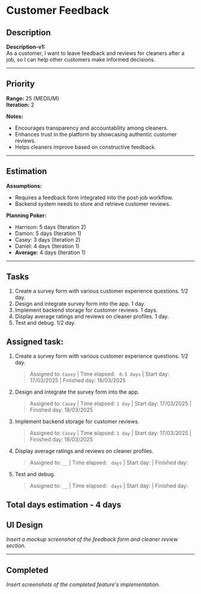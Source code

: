 # Customer Feedback

## Description
**Description-v1:**  
As a customer, I want to leave feedback and reviews for cleaners after a job, so I can help other customers make informed decisions.

---

## Priority
**Range:** 25 (MEDIUM)  
**Iteration:** 2 

**Notes:**  
- Encourages transparency and accountability among cleaners.  
- Enhances trust in the platform by showcasing authentic customer reviews.  
- Helps cleaners improve based on constructive feedback.

---

## Estimation
**Assumptions:**  
- Requires a feedback form integrated into the post-job workflow.  
- Backend system needs to store and retrieve customer reviews.  

**Planning Poker:**  
- Harrison: 5 days (Iteration 2)  
- Damon: 5 days (Iteration 1)  
- Casey: 3 days (Iteration 2)  
- Daniel: 4 days (Iteration 1)  
- **Average:** 4 days (Iteration 1)   

---

## Tasks
1. Create a survey form with various customer experience questions. 1/2 day.
2. Design and integrate survey form into the app. 1 day.  
3. Implement backend storage for customer reviews. 1 days.  
4. Display average ratings and reviews on cleaner profiles. 1 day.
5. Test and debug. 1/2 day.

## Assigned task:
1. Create a survey form with various customer experience questions. 1/2 day.
    > Assigned to: `Casey` | Time elapsed: ` 0.5 days` | Start day: 17/03/2025 | Finished day: 18/03/2025
2. Design and integrate the survey form into the app.
    > Assigned to: `Casey` | Time elapsed: `1 day` | Start day: 17/03/2025 | Finished day: 18/03/2025
3. Implement backend storage for customer reviews.
    > Assigned to: `Casey` | Time elapsed: `1 day` | Start day: 17/03/2025 | Finished day: 18/03/2025
4. Display average ratings and reviews on cleaner profiles.
    > Assigned to: `__` | Time elapsed: ` days` | Start day: | Finished day:
5. Test and debug.
    > Assigned to: `__` | Time elapsed: ` days` | Start day: | Finished day: 

Total days estimation - 4 days
---

## UI Design
*Insert a mockup screenshot of the feedback form and cleaner review section.*

---

## Completed
*Insert screenshots of the completed feature's implementation.*
